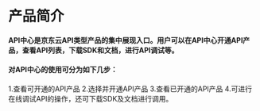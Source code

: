 # 产品简介

#### API中心是京东云API类型产品的集中展现入口。用户可以在API中心开通API产品，查看API列表，下载SDK和文档，进行API调试等。
    
#### 对API中心的使用可分为如下几步：
1.查看可开通的API产品
2.选择并开通API产品
3.查看已开通的API产品
4.可进行在线调试API的操作，还可下载SDK及文档进行调用。

